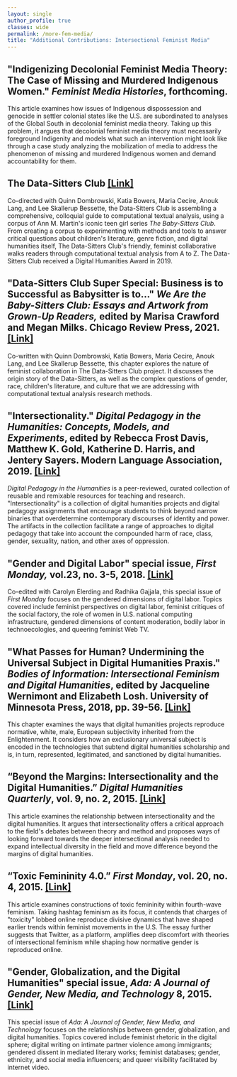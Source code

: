 ```yaml
---
layout: single
author_profile: true
classes: wide
permalink: /more-fem-media/
title: "Additional Contributions: Intersectional Feminist Media"
---
```


## **"Indigenizing Decolonial Feminist Media Theory: The Case of Missing and Murdered Indigenous Women." _Feminist Media Histories_, forthcoming.**

This article examines how issues of Indigenous dispossession and genocide in settler colonial states like the U.S. are subordinated to analyses of the Global South in decolonial feminist media theory. Taking up this problem, it argues that decolonial feminist media theory must necessarily foreground Indigenity and models what such an intervention might look like through a case study analyzing the mobilization of media to address the phenomenon of missing and murdered Indigenous women and demand accountability for them.

## **The Data-Sitters Club [[Link]](https://datasittersclub.github.io/site/)**

Co-directed with Quinn Dombrowski, Katia Bowers, Maria Cecire, Anouk Lang, and Lee Skallerup Bessette, the Data-Sitters Club is assembling a comprehensive, colloquial guide to computational textual analysis, using a corpus of Ann M. Martin's iconic teen girl series _The Baby-Sitters Club_. From creating a corpus to experimenting with methods and tools to answer critical questions about children's literature, genre fiction, and digital humanities itself, The Data-Sitters Club's friendly, feminist collaborative walks readers through computational textual analysis from A to Z. The Data-Sitters Club received a Digital Humanities Award in 2019.

## **"Data-Sitters Club Super Special: Business is to Successful as Babysitter is to..." _We Are the Baby-Sitters Club: Essays and Artwork from Grown-Up Readers,_ edited by Marisa Crawford and Megan Milks. Chicago Review Press, 2021. [[Link]](https://www.chicagoreviewpress.com/we-are-the-baby-sitters-club-products-9781641604901.php)**

Co-written with Quinn Dombrowski, Katia Bowers, Maria Cecire, Anouk Lang, and Lee Skallerup Bessette, this chapter explores the nature of feminist collaboration in The Data-Sitters Club project. It discusses the origin story of the Data-Sitters, as well as the complex questions of gender, race, children's literature, and culture that we are addressing with computational textual analysis research methods.

## **"Intersectionality." _Digital Pedagogy in the Humanities: Concepts, Models, and Experiments_, edited by Rebecca Frost Davis, Matthew K. Gold, Katherine D. Harris, and Jentery Sayers. Modern Language Association, 2019. [[Link]](https://digitalpedagogy.hcommons.org)**

_Digital Pedagogy in the Humanities_ is a peer-reviewed, curated collection of reusable and remixable resources for teaching and research. "Intersectionality" is a collection of digital humanities projects and digital pedagogy assignments that encourage students to think beyond narrow binaries that overdetermine contemporary discourses of identity and power. The artifacts in the collection facilitate a range of approaches to digital pedagogy that take into account the compounded harm of race, class, gender, sexuality, nation, and other axes of oppression.

## **"Gender and Digital Labor" special issue, _First Monday,_ vol.23, no. 3-5, 2018. [[Link]](http://firstmonday.org/ojs/index.php/fm/issue/view/590)**

Co-edited with Carolyn Elerding and Radhika Gajjala, this special issue of _First Monday_ focuses on the gendered dimensions of digital labor. Topics covered include feminist perspectives on digital labor, feminist critiques of the social factory, the role of women in U.S. national computing infrastructure, gendered dimensions of content moderation, bodily labor in technoecologies, and queering feminist Web TV.

## **"What Passes for Human? Undermining the Universal Subject in Digital Humanities Praxis." _Bodies of Information: Intersectional Feminism and Digital Humanities_, edited by Jacqueline Wernimont and Elizabeth Losh. University of Minnesota Press, 2018, pp. 39-56. [[Link]](https://dhdebates.gc.cuny.edu/read/untitled-4e08b137-aec5-49a4-83c0-38258425f145/section/34d51cdb-2a89-4e4b-9762-bf6461cf0bb7)**

This chapter examines the ways that digital humanities projects reproduce normative, white, male, European subjectivity inherited from the Enlightenment. It considers how an exclusionary universal subject is encoded in the technologies that subtend digital humanities scholarship and is, in turn, represented, legitimated, and sanctioned by digital humanities.

## **“Beyond the Margins: Intersectionality and the Digital Humanities.” _Digital Humanities Quarterly_, vol. 9, no. 2, 2015. [[Link]](http://www.digitalhumanities.org/dhq/vol/9/2/000208/000208.html)**

This article examines the relationship between intersectionality and the digital humanities. It argues that intersectionality offers a critical approach to the field's debates between theory and method and proposes ways of looking forward towards the deeper intersectional analysis needed to expand intellectual diversity in the field and move difference beyond the margins of digital humanities.

## **“Toxic Femininity 4.0.” _First Monday_, vol. 20, no. 4, 2015. [[Link]](http://firstmonday.org/ojs/index.php/fm/article/view/5896/4417)**

This article examines constructions of toxic femininity within fourth-wave feminism. Taking hashtag feminism as its focus, it contends that charges of "toxicity" lobbed online reproduce divisive dynamics that have shaped earlier trends within feminist movements in the U.S. The essay further suggests that Twitter, as a platform, amplifies deep discomfort with theories of intersectional feminism while shaping how normative gender is reproduced online.

## **"Gender, Globalization, and the Digital Humanities" special issue, _Ada: A Journal of Gender, New Media, and Technology_ 8, 2015. [[Link]](https://adanewmedia.org/issues/issue-archives/issue8/)**

This special issue of _Ada: A Journal of Gender, New Media, and Technology_ focuses on the relationships between gender, globalization, and digital humanities. Topics covered include feminist rhetoric in the digital sphere; digital writing on intimate partner violence among immigrants; gendered dissent in mediated literary works; feminist databases; gender, ethnicity, and social media influencers; and queer visibility facilitated by internet video.
